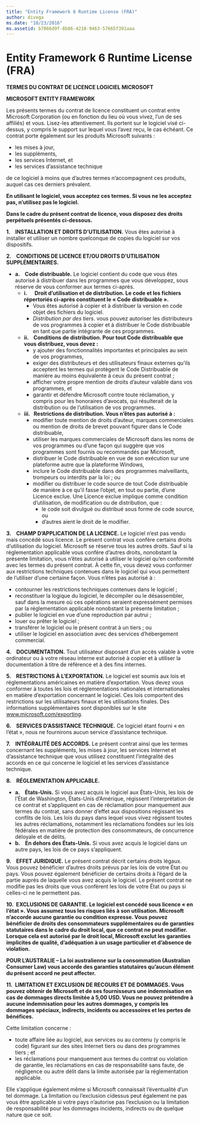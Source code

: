 ```yaml
---
title: "Entity Framework 6 Runtime License (FRA)"
author: divega
ms.date: "10/23/2016"
ms.assetid: b7066d9f-8b86-4218-9463-57665f391aaa
---
```

# Entity Framework 6 Runtime License (FRA)
**TERMES DU CONTRAT DE LICENCE LOGICIEL MICROSOFT**

**MICROSOFT ENTITY FRAMEWORK**

Les présents termes du contrat de licence constituent un contrat entre Microsoft Corporation (ou en fonction du lieu où vous vivez, l’un de ses affiliés) et vous. Lisez-les attentivement. Ils portent sur le logiciel visé ci-dessus, y compris le support sur lequel vous l’avez reçu, le cas échéant. Ce contrat porte également sur les produits Microsoft suivants :

-   les mises à jour,
-   les suppléments,
-   les services Internet, et
-   les services d’assistance technique

de ce logiciel à moins que d’autres termes n’accompagnent ces produits, auquel cas ces derniers prévalent.

**En utilisant le logiciel, vous acceptez ces termes. Si vous ne les acceptez pas, n’utilisez pas le logiciel.**

**Dans le cadre du présent contrat de licence, vous disposez des droits perpétuels présentés ci-dessous.**

**1.    INSTALLATION ET DROITS D’UTILISATION.** Vous êtes autorisé à installer et utiliser un nombre quelconque de copies du logiciel sur vos dispositifs.

**2.    CONDITIONS DE LICENCE ET/OU DROITS D’UTILISATION SUPPLÉMENTAIRES.**

-   **a.    Code distribuable.** Le logiciel contient du code que vous êtes autorisé à distribuer dans les programmes que vous développez, sous réserve de vous conformer aux termes ci-après.
    -   **i.      Droit d’utilisation et de distribution. Le code et les fichiers répertoriés ci-après constituent le « Code distribuable ».**
        -   Vous êtes autorisé à copier et à distribuer la version en code objet des fichiers du logiciel.
        -   *Distribution par des tiers*. vous pouvez autoriser les distributeurs de vos programmes à copier et à distribuer le Code distribuable en tant que partie intégrante de ces programmes.
    -   **ii.    Conditions de distribution. Pour tout Code distribuable que vous distribuez, vous devez :**
        -   y ajouter des fonctionnalités importantes et principales au sein de vos programmes,
        -   exiger des distributeurs et des utilisateurs finaux externes qu’ils acceptent les termes qui protègent le Code Distribuable de manière au moins équivalente à ceux du présent contrat ;
        -   afficher votre propre mention de droits d’auteur valable dans vos programmes, et
        -   garantir et défendre Microsoft contre toute réclamation, y compris pour les honoraires d’avocats, qui résulterait de la distribution ou de l’utilisation de vos programmes.
    -   **iii.   Restrictions de distribution. Vous n’êtes pas autorisé à :**
        -   modifier toute mention de droits d’auteur, marques commerciales ou mention de droits de brevet pouvant figurer dans le Code distribuable,
        -   utiliser les marques commerciales de Microsoft dans les noms de vos programmes ou d’une façon qui suggère que vos programmes sont fournis ou recommandés par Microsoft,
        -   distribuer le Code distribuable en vue de son exécution sur une plateforme autre que la plateforme Windows,
        -   inclure le Code distribuable dans des programmes malveillants, trompeurs ou interdits par la loi ; ou
        -   modifier ou distribuer le code source de tout Code distribuable de manière à ce qu’il fasse l’objet, en tout ou partie, d’une Licence exclue. Une Licence exclue implique comme condition d’utilisation, de modification ou de distribution, que :
            -   le code soit divulgué ou distribué sous forme de code source, ou
            -   d’autres aient le droit de le modifier.

**3.    CHAMP D’APPLICATION DE LA LICENCE.** Le logiciel n’est pas vendu mais concédé sous licence. Le présent contrat vous confère certains droits d’utilisation du logiciel. Microsoft se réserve tous les autres droits. Sauf si la réglementation applicable vous confère d’autres droits, nonobstant la présente limitation, vous n’êtes autorisé à utiliser le logiciel qu’en conformité avec les termes du présent contrat. À cette fin, vous devez vous conformer aux restrictions techniques contenues dans le logiciel qui vous permettent de l’utiliser d’une certaine façon. Vous n’êtes pas autorisé à :

-   contourner les restrictions techniques contenues dans le logiciel ;
-   reconstituer la logique du logiciel, le décompiler ou le désassembler, sauf dans la mesure où ces opérations seraient expressément permises par la réglementation applicable nonobstant la présente limitation ;
-   publier le logiciel en vue d’une reproduction par autrui ;
-   louer ou prêter le logiciel ;
-   transférer le logiciel ou le présent contrat à un tiers ; ou
-   utiliser le logiciel en association avec des services d’hébergement commercial.

**4.    DOCUMENTATION.** Tout utilisateur disposant d’un accès valable à votre ordinateur ou à votre réseau interne est autorisé à copier et à utiliser la documentation à titre de référence et à des fins internes.

**5.    RESTRICTIONS À L’EXPORTATION.** Le logiciel est soumis aux lois et réglementations américaines en matière d’exportation. Vous devez vous conformer à toutes les lois et réglementations nationales et internationales en matière d’exportation concernant le logiciel. Ces lois comportent des restrictions sur les utilisateurs finaux et les utilisations finales. Des informations supplémentaires sont disponibles sur le site www.microsoft.com/exporting.

**6.    SERVICES D’ASSISTANCE TECHNIQUE.** Ce logiciel étant fourni « en l’état », nous ne fournirons aucun service d’assistance technique.

**7.    INTÉGRALITÉ DES ACCORDS.** Le présent contrat ainsi que les termes concernant les suppléments, les mises à jour, les services Internet et d’assistance technique que vous utilisez constituent l’intégralité des accords en ce qui concerne le logiciel et les services d’assistance technique.

**8.    RÉGLEMENTATION APPLICABLE.**

-   **a.    États-Unis.** Si vous avez acquis le logiciel aux États-Unis, les lois de l’État de Washington, États-Unis d’Amérique, régissent l’interprétation de ce contrat et s’appliquent en cas de réclamation pour manquement aux termes du contrat, sans donner d’effet aux dispositions régissant les conflits de lois. Les lois du pays dans lequel vous vivez régissent toutes les autres réclamations, notamment les réclamations fondées sur les lois fédérales en matière de protection des consommateurs, de concurrence déloyale et de délits.
-   **b.    En dehors des États-Unis.** Si vous avez acquis le logiciel dans un autre pays, les lois de ce pays s’appliquent.

**9.    EFFET JURIDIQUE.** Le présent contrat décrit certains droits légaux. Vous pouvez bénéficier d’autres droits prévus par les lois de votre État ou pays. Vous pouvez également bénéficier de certains droits à l’égard de la partie auprès de laquelle vous avez acquis le logiciel. Le présent contrat ne modifie pas les droits que vous confèrent les lois de votre État ou pays si celles-ci ne le permettent pas.

**10.  EXCLUSIONS DE GARANTIE. Le logiciel est concédé sous licence « en l’état ». Vous assumez tous les risques liés à son utilisation. Microsoft n’accorde aucune garantie ou condition expresse. Vous pouvez bénéficier de droits des consommateurs supplémentaires ou de garanties statutaires dans le cadre du droit local, que ce contrat ne peut modifier. Lorsque cela est autorisé par le droit local, Microsoft exclut les garanties implicites de qualité, d’adéquation à un usage particulier et d’absence de violation.**

**POUR L’AUSTRALIE – La loi australienne sur la consommation (Australian Consumer Law) vous accorde des garanties statutaires qu’aucun élément du présent accord ne peut affecter.**

**11.  LIMITATION ET EXCLUSION DE RECOURS ET DE DOMMAGES. Vous pouvez obtenir de Microsoft et de ses fournisseurs une indemnisation en cas de dommages directs limitée à 5,00 USD. Vous ne pouvez prétendre à aucune indemnisation pour les autres dommages, y compris les dommages spéciaux, indirects, incidents ou accessoires et les pertes de bénéfices.**

Cette limitation concerne :

-   toute affaire liée au logiciel, aux services ou au contenu (y compris le code) figurant sur des sites Internet tiers ou dans des programmes tiers ; et
-   les réclamations pour manquement aux termes du contrat ou violation de garantie, les réclamations en cas de responsabilité sans faute, de négligence ou autre délit dans la limite autorisée par la réglementation applicable.

Elle s’applique également même si Microsoft connaissait l’éventualité d’un tel dommage. La limitation ou l’exclusion ci­dessus peut également ne pas vous être applicable si votre pays n’autorise pas l’exclusion ou la limitation de responsabilité pour les dommages incidents, indirects ou de quelque nature que ce soit.
